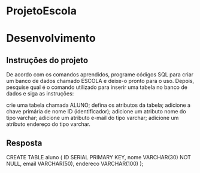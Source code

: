 # ProjetoEscola
# Desenvolvimento

## Instruções do projeto
De acordo com os comandos aprendidos, programe códigos SQL para criar um banco de dados chamado ESCOLA e deixe-o pronto para o uso. Depois, pesquise qual é o comando utilizado para inserir uma tabela no banco de dados e siga as instruções:

crie uma tabela chamada ALUNO;
defina os atributos da tabela;
adicione a chave primária de nome ID (identificador);
adicione um atributo nome do tipo varchar;
adicione um atributo e-mail do tipo varchar;
adicione um atributo endereço do tipo varchar.


## Resposta


CREATE TABLE aluno (
  ID SERIAL PRIMARY KEY,
  nome VARCHAR(30) NOT NULL,
  email VARCHAR(50),
  endereco VARCHAR(100)
  );
